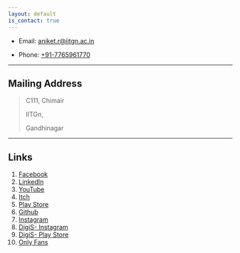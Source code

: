 ```yaml
---
layout: default
is_contact: true
---
```


* Email: [aniket.r@iitgn.ac.in](mailto:aniket.r@iitgn.ac.in)

* Phone: [+91-7765961770](tel:+91-7765961770)

---

## Mailing Address

> C111, Chimair
>
> IITGn, 
>
> Gandhinagar
> 
---

## Links

1. [Facebook](https://www.facebook.com/makra2077/)
2. [LinkedIn](https://www.linkedin.com/in/makrawtf/)
3. [YouTube](https://www.youtube.com/c/makra2077/featured)
4. [Itch](https://makra.itch.io/)
5. [Play Store](https://play.google.com/store/apps/dev?id=7545721879938982945)
6. [Github](https://github.com/aniketrajnish)
7. [Instagram](https://www.instagram.com/aniketrajnis/)
8. [DigiS- Instagram](https://www.instagram.com/digis_iitgn/)
9. [DigiS- Play Store](https://play.google.com/store/apps/developer?id=DigiS+IIT+Gandhinagar)
10.  [Only Fans](https://www.youtube.com/watch?v=dQw4w9WgXcQ)
